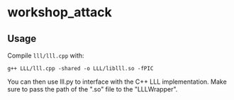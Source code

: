 # workshop_attack

## Usage

Compile `lll/lll.cpp` with:

```g++ LLL/lll.cpp -shared -o LLL/liblll.so -fPIC```

You can then use lll.py to interface with the C++ LLL implementation. Make sure to pass the path of
the ".so" file to the "LLLWrapper".
